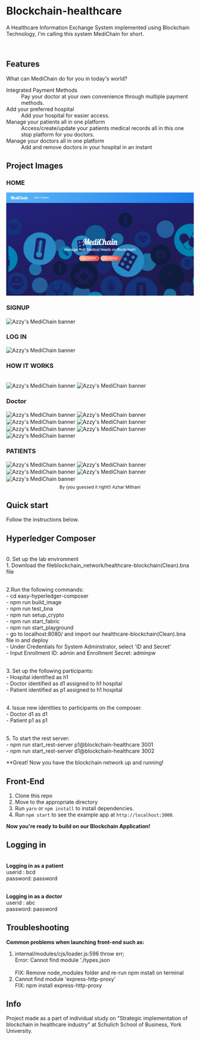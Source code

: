 # Blockchain-healthcare
A Healthcare Information Exchange System implemented using Blockchain Technology, I'm calling this system MediChain for short.

<br />

## Features 

What can MediChain do for you in today's world?

<dl>

  <dt>Integrated Payment Methods</dt>
  <dd>Pay your doctor at your own convenience through multiple payment methods.</dd>

  <dt>Add your preferred hospital</dt>
  <dd>Add your hospital for easier access.</dd>

  <dt>Manage your patients all in one platform</dt>
  <dd>Access/create/update your patients medical records all in this one stop platform for you doctors.</dd>

  <dt>Manage your doctors all in one platform</dt>
  <dd>Add and remove doctors in your hospital in an instant</dd>

</dl>


## Project Images

### HOME

<img src="https://github.com/AzharMithani/MediChain/blob/master/public/images/readme/home.png" alt="Azzy's MediChain banner" align="center" />

### SIGNUP

<img src="https://github.com/AzharMithani/MediChain/tree/master/public/images/readme/login.png" alt="Azzy's MediChain banner" align="center" />

### LOG IN
<img src="https://github.com/AzharMithani/MediChain/tree/master/public/images/readme/signup.png" alt="Azzy's MediChain banner" align="center" />



### HOW IT WORKS

<br />

<img src="https://github.com/AzharMithani/MediChain/tree/master/public/images/readme/How_it_works-pt1.JPG" alt="Azzy's MediChain banner" align="center" />


<img src="https://github.com/AzharMithani/MediChain/tree/master/public/images/readme/How_it_works-pt2.JPG" alt="Azzy's MediChain banner" align="center" />

### Doctor

<img src="https://github.com/AzharMithani/MediChain/tree/master/public/images/readme/Doctor-Dashboard.JPG" alt="Azzy's MediChain banner" align="center" />


<img src="https://github.com/AzharMithani/MediChain/tree/master/public/images/readme/Doctor-create presccription.JPG" alt="Azzy's MediChain banner" align="center" />


<img src="/Doctor-Edit_Prescription.JPG" alt="Azzy's MediChain banner" align="center" />


<img src="/Doctor-medical records.JPG" alt="Azzy's MediChain banner" align="center" />


<img src="/Doctor-medical_records_of_selected_patient.JPG" alt="Azzy's MediChain banner" align="center" />


<img src="/Doctor-PatientList.JPG" alt="Azzy's MediChain banner" align="center" />


<img src="/Doctor-prescription of selected record.JPG" alt="Azzy's MediChain banner" align="center" />


### PATIENTS

<img src="https://github.com/AzharMithani/MediChain/tree/master/public/images/readme/Patient-Dashboard.JPG" alt="Azzy's MediChain banner" align="center" />

<img src="https://github.com/AzharMithani/MediChain/tree/master/public/images/readme/Patient-HospitalList.JPG" alt="Azzy's MediChain banner" align="center" />

<img src="https://github.com/AzharMithani/MediChain/tree/master/public/images/readme/Patient-MedicalRecord.JPG" alt="Azzy's MediChain banner" align="center" />

<img src="https://github.com/AzharMithani/MediChain/tree/master/public/images/readme/Patient-Update Personal Info.JPG" alt="Azzy's MediChain banner" align="center" />

<img src="https://github.com/AzharMithani/MediChain/tree/master/public/images/readme/wallet.JPG" alt="Azzy's MediChain banner" align="center" />


<br />

<div align="center">
  <sub>By (you guessed it right!) Azhar Mithani </a></sub>
</div>

## Quick start
Follow the instructions below.
## Hyperledger Composer
<br> 0. Set up the lab environment 
<br> 1. Download the fileblockchain_network/healthcare-blockchain(Clean).bna file 

<br> 2.Run the following commands:
<br> - cd easy-hyperledger-composer
<br> - npm run build_image
<br> - npm run test_bna
<br> - npm run setup_crypto
<br> - npm run start_fabric
<br> - npm run start_playground
<br> - go to localhost:8080/ and import our healthcare-blockchain(Clean).bna file in and deploy
<br> - Under Credentials for System Adminstrator, select 'ID and Secret'
<br> - Input Enrollment ID: admin and Enrollment Secret: adminpw

<br> 3. Set up the following participants:
<br> - Hospital identified as h1
<br> - Doctor identified as d1 assigned to h1 hospital
<br> - Patient identified as p1 assigned to h1 hospital

<br>4. Issue new identities to participants on the composer.
<br> - Doctor d1 as d1
<br> - Patient p1 as p1

<br>5. To start the rest server:
<br> - npm run start_rest-server p1@blockchain-healthcare 3001
<br> - npm run start_rest-server d1@blockchain-healthcare 3002

**Great! Now you have the blockchain network up and running!

## Front-End 

1. Clone this repo 
2. Move to the appropriate directory
3. Run `yarn` or `npm install` to install dependencies.
4. Run `npm start` to see the example app at `http://localhost:3000`.

**Now you're ready to build on our Blockchain Application!**

## Logging in
<br> **Logging in as a patient**
<br> userid : bcd
<br> password: password

<br> **Logging in as a doctor**
<br> userid : abc
<br> password: password

## Troubleshooting 

**Common problems when launching front-end such as:**
1. internal/modules/cjs/loader.js:596 throw err;
    <br>Error: Cannot find module './types.json</br>
    <br>FIX: Remove node_modules folder and re-run npm install on terminal</br>
2. Cannot find module 'express-http-proxy'
    <br>FIX: npm install express-http-proxy</br>



## Info

Project made as a part of individual study on "Strategic implementation of blockchain in healthcare industry" at Schulich School of Business, York University.



